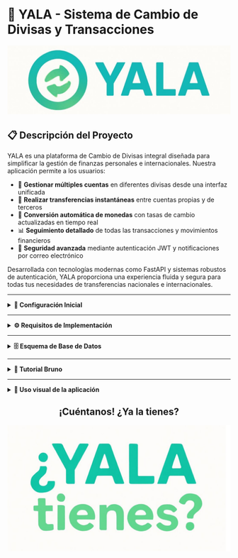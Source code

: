 # 💸 YALA - Sistema de Cambio de Divisas y Transacciones
![Uso de la aplicación](./images/09.jpeg)
## 📋 Descripción del Proyecto

YALA es una plataforma de Cambio de Divisas integral diseñada para simplificar la gestión de finanzas personales e internacionales. Nuestra aplicación permite a los usuarios:

- 💼 **Gestionar múltiples cuentas** en diferentes divisas desde una interfaz unificada
- 🔄 **Realizar transferencias instantáneas** entre cuentas propias y de terceros
- 💱 **Conversión automática de monedas** con tasas de cambio actualizadas en tiempo real
- 📊 **Seguimiento detallado** de todas las transacciones y movimientos financieros
- 🔐 **Seguridad avanzada** mediante autenticación JWT y notificaciones por correo electrónico

Desarrollada con tecnologías modernas como FastAPI y sistemas robustos de autenticación, YALA proporciona una experiencia fluida y segura para todas tus necesidades de transferencias nacionales e internacionales.

---
<details>
  <summary><strong>🚀 Configuración Inicial</strong></summary>

### 1️⃣ Clonar el repositorio
```bash
git clone https://github.com/Yala-Software/backend
cd backend
```

### 2️⃣ Configurar entorno virtual
```bash
python -m venv venv
source venv/bin/activate  # En Windows: venv\Scripts\activate
```

### 3️⃣ Instalar dependencias
```bash
pip install -r requirements.txt
```

### 4️⃣ Configurar variables de entorno
Crea un archivo `.env` en la raíz del proyecto con las siguientes variables:
```
JWT_SECRET_KEY=
JWT_ALGORITHM=HS256
ACCESS_TOKEN_EXPIRE_MINUTES=1440

SMTP_SERVER=smtp.gmail.com
SMTP_PORT=587
SMTP_USERNAME=proyectodbp1@gmail.com
SMTP_PASSWORD=nsfr upkz ajfa ptar
EMAIL_FROM=proyectodbp1@gmail.com

EXCHANGE_API1_KEY=  # Se obtiene registrándose en https://www.exchangerate-api.com/
EXCHANGE_API2_KEY=  # No es necesario configurar esta variable
```

### 5️⃣ Ejecutar el servidor de desarrollo
```bash
uvicorn main:app --reload
```
</details>

---

<details>
  <summary><strong>⚙️ Requisitos de Implementación</strong></summary>

La implementación de transacciones debería:

1. ✅ Validar que la cuenta de origen pertenece al usuario actual
2. 💰 Comprobar si hay saldo suficiente en la cuenta de origen
3. 🔄 Utilizar el servicio de cambio para calcular la tasa de conversión si las monedas son diferentes
4. 📊 Actualizar los saldos de ambas cuentas
5. 📝 Crear un registro de transacción
6. 📧 Enviar notificaciones por correo electrónico tanto al remitente como al destinatario
</details>

---

<details>
  <summary><strong>🗄️ Esquema de Base de Datos</strong></summary>

- **👤 users**: Información de usuario (id, username, email, hashed_password, full_name)
- **💵 currencies**: Información de monedas (id, code, name)
- **🏦 accounts**: Cuentas de usuario (id, user_id, currency_id, balance)
- **💱 transactions**: Registros de transacciones (id, sender_id, receiver_id, source_account_id, destination_account_id, etc.)
</details>

---

<details>
  <summary><strong>🧪 Tutorial Bruno</strong></summary>

- **📁 collection**: una vez descargada la aplicación, haz clic en los 3 puntos en la esquina derecha de la aplicación, al costado del perro. Ahí selecciona **Open Collection** y elige la carpeta **YALA-test**
- **🔧 environment**: Una vez abierta la carpeta en Bruno, haz clic en la carpeta y luego selecciona un **environment**. Como no habrá ninguno, selecciona "create environment" y agrega la variable **jwt** en **Add Variable**.
</details>

---

<details>
  <summary><strong>📱 Uso visual de la aplicación</strong></summary>

Se presenta un recorrido por las secciones del frontend:

### **Visualización en la Aplicación:**
![Uso de la aplicación](./images/01.png)
![Uso de la aplicación](./images/02.png)
![Uso de la aplicación](./images/03.png)
![Uso de la aplicación](./images/04.png)
![Uso de la aplicación](./images/05.png)
![Uso de la aplicación](./images/06.png)

</details>
<h2 align="center">¡Cuéntanos! ¿Ya la tienes?</h2>

![Uso de la aplicación](./images/10.jpeg)
